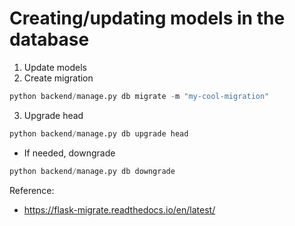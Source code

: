 # Creating/updating models in the database

1. Update models
2. Create migration

```python
python backend/manage.py db migrate -m "my-cool-migration"
```

3. Upgrade head

```python
python backend/manage.py db upgrade head
```

* If needed, downgrade
```python
python backend/manage.py db downgrade
```


Reference:
- https://flask-migrate.readthedocs.io/en/latest/
